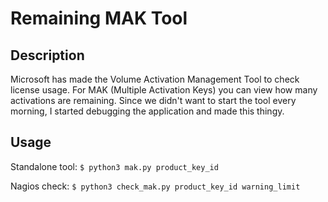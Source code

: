 # Remaining MAK Tool

## Description

Microsoft has made the Volume Activation Management Tool to check license usage. For MAK (Multiple Activation Keys) you can view how many activations are remaining. Since we didn't want to start the tool every morning, I started debugging the application and made this thingy.

## Usage

Standalone tool:
```$ python3 mak.py product_key_id```

Nagios check:
```$ python3 check_mak.py product_key_id warning_limit```